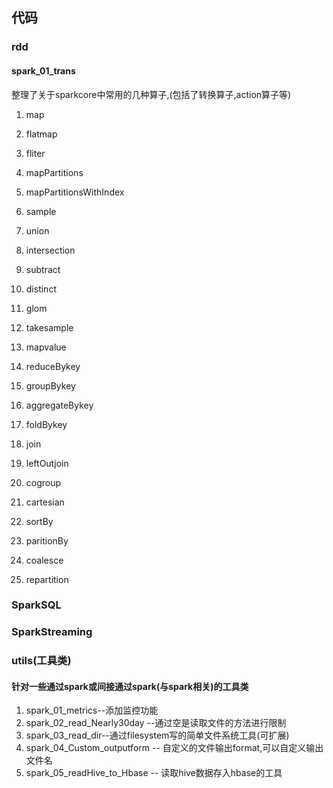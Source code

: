 ## 代码

### rdd

#### spark_01_trans

整理了关于sparkcore中常用的几种算子,(包括了转换算子,action算子等)

1. map

2. flatmap

3. fliter

4. mapPartitions

5. mapPartitionsWithIndex

6. sample

7. union

8. intersection

9. subtract

10. distinct

11. glom

12. takesample

13. mapvalue

14. reduceBykey

15. groupBykey

16. aggregateBykey

17. foldBykey

18. join

19. leftOutjoin

20. cogroup 

21. cartesian

22. sortBy

23. paritionBy

24. coalesce

25. repartition

    

### SparkSQL



### SparkStreaming



### utils(工具类)

#### 针对一些通过spark或间接通过spark(与spark相关)的工具类

1. spark_01_metrics--添加监控功能
2. spark_02_read_Nearly30day --通过空是读取文件的方法进行限制
3. spark_03_read_dir--通过filesystem写的简单文件系统工具(可扩展)
4. spark_04_Custom_outputform -- 自定义的文件输出format,可以自定义输出文件名
5. spark_05_readHive_to_Hbase -- 读取hive数据存入hbase的工具





